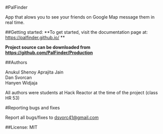 #PalFinder

App that alows you to see your friends on Google Map message them in real time.

##Getting started:
**To get started, visit the documentation page at: https://palfinder.github.io/ **

**Project source can be downloaded from https://github.com/PalFinder/Production**

##Authors

Anukul Shenoy 
Aprajita Jain  
Dan Svorcan  
Hanyen Widjaja

All authors were students at Hack Reactor at the time of the project (class HR 53)

#Reporting bugs and fixes  

Report all bugs/fixes to dsvorc41@gmail.com

##License: MIT